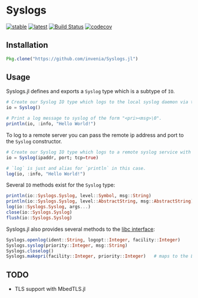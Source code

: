 # Syslogs
[![stable](https://img.shields.io/badge/docs-stable-blue.svg)](https://invenia.github.io/Syslogs.jl/stable)
[![latest](https://img.shields.io/badge/docs-latest-blue.svg)](https://invenia.github.io/Syslogs.jl/latest)
[![Build Status](https://travis-ci.org/invenia/Syslogs.jl.svg?branch=master)](https://travis-ci.org/invenia/Syslogs.jl)
[![codecov](https://codecov.io/gh/invenia/Syslogs.jl/branch/master/graph/badge.svg)](https://codecov.io/gh/invenia/Syslogs.jl)

## Installation

```julia
Pkg.clone("https://github.com/invenia/Syslogs.jl")
```

## Usage

Syslogs.jl defines and exports a `Syslog` type which is a subtype of `IO`.

```julia
# Create our Syslog IO type which logs to the local syslog daemon via the libc interface.
io = Syslog()

# Print a log message to syslog of the form "<pri><msg>\0".
println(io, :info, "Hello World!")
```

To log to a remote server you can pass the remote ip address and port to the `Syslog` constructor. 

```julia
# Create our Syslog IO type which logs to a remote syslog service with the specified `ipaddr` and `port` via TCP.
io = Syslog(ipaddr, port; tcp=true)

# `log` is just and alias for `println` in this case.
log(io, :info, "Hello World!")
```

Several `IO` methods exist for the `Syslog` type:

```julia
println(io::Syslogs.Syslog, level::Symbol, msg::String)
println(io::Syslogs.Syslog, level::AbstractString, msg::AbstractString)
log(io::Syslogs.Syslog, args...)
close(io::Syslogs.Syslog)
flush(io::Syslogs.Syslog)
```

Syslogs.jl also provides several methods to the [libc interface](https://www.gnu.org/software/libc/manual/html_node/Submitting-Syslog-Messages.html#Submitting-Syslog-Messages):

```julia
Syslogs.openlog(ident::String, logopt::Integer, facility::Integer)
Syslogs.syslog(priority::Integer, msg::String)
Syslogs.closelog()
Syslogs.makepri(facility::Integer, priority::Integer)   # maps to the LOG_MAKEPRI macro
```

## TODO

- TLS support with MbedTLS.jl
